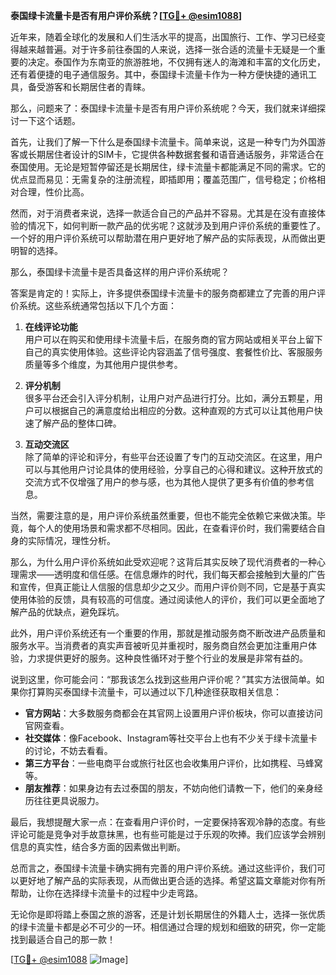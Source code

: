 **泰国绿卡流量卡是否有用户评价系统？[[TG💪+ @esim1088](https://t.me/s/esim1088)]**

近年来，随着全球化的发展和人们生活水平的提高，出国旅行、工作、学习已经变得越来越普遍。对于许多前往泰国的人来说，选择一张合适的流量卡无疑是一个重要的决定。泰国作为东南亚的旅游胜地，不仅拥有迷人的海滩和丰富的文化历史，还有着便捷的电子通信服务。其中，泰国绿卡流量卡作为一种方便快捷的通讯工具，备受游客和长期居住者的青睐。

那么，问题来了：泰国绿卡流量卡是否有用户评价系统呢？今天，我们就来详细探讨一下这个话题。

首先，让我们了解一下什么是泰国绿卡流量卡。简单来说，这是一种专门为外国游客或长期居住者设计的SIM卡，它提供各种数据套餐和语音通话服务，非常适合在泰国使用。无论是短暂停留还是长期居住，绿卡流量卡都能满足不同的需求。它的优点显而易见：无需复杂的注册流程，即插即用；覆盖范围广，信号稳定；价格相对合理，性价比高。

然而，对于消费者来说，选择一款适合自己的产品并不容易。尤其是在没有直接体验的情况下，如何判断一款产品的优劣呢？这就涉及到用户评价系统的重要性了。一个好的用户评价系统可以帮助潜在用户更好地了解产品的实际表现，从而做出更明智的选择。

那么，泰国绿卡流量卡是否具备这样的用户评价系统呢？

答案是肯定的！实际上，许多提供泰国绿卡流量卡的服务商都建立了完善的用户评价系统。这些系统通常包括以下几个方面：

1. **在线评论功能**  
用户可以在购买和使用绿卡流量卡后，在服务商的官方网站或相关平台上留下自己的真实使用体验。这些评论内容涵盖了信号强度、套餐性价比、客服服务质量等多个维度，为其他用户提供参考。

2. **评分机制**  
很多平台还会引入评分机制，让用户对产品进行打分。比如，满分五颗星，用户可以根据自己的满意度给出相应的分数。这种直观的方式可以让其他用户快速了解产品的整体口碑。

3. **互动交流区**  
除了简单的评论和评分，有些平台还设置了专门的互动交流区。在这里，用户可以与其他用户讨论具体的使用经验，分享自己的心得和建议。这种开放式的交流方式不仅增强了用户的参与感，也为其他人提供了更多有价值的参考信息。

当然，需要注意的是，用户评价系统虽然重要，但也不能完全依赖它来做决策。毕竟，每个人的使用场景和需求都不尽相同。因此，在查看评价时，我们需要结合自身的实际情况，理性分析。

那么，为什么用户评价系统如此受欢迎呢？这背后其实反映了现代消费者的一种心理需求——透明度和信任感。在信息爆炸的时代，我们每天都会接触到大量的广告和宣传，但真正能让人信服的信息却少之又少。而用户评价则不同，它是基于真实使用体验的反馈，具有较高的可信度。通过阅读他人的评价，我们可以更全面地了解产品的优缺点，避免踩坑。

此外，用户评价系统还有一个重要的作用，那就是推动服务商不断改进产品质量和服务水平。当消费者的真实声音被听见并重视时，服务商自然会更加注重用户体验，力求提供更好的服务。这种良性循环对于整个行业的发展是非常有益的。

说到这里，你可能会问：“那我该怎么找到这些用户评价呢？”其实方法很简单。如果你打算购买泰国绿卡流量卡，可以通过以下几种途径获取相关信息：

- **官方网站**：大多数服务商都会在其官网上设置用户评价板块，你可以直接访问官网查看。
- **社交媒体**：像Facebook、Instagram等社交平台上也有不少关于绿卡流量卡的讨论，不妨去看看。
- **第三方平台**：一些电商平台或旅行社区也会收集用户评价，比如携程、马蜂窝等。
- **朋友推荐**：如果身边有去过泰国的朋友，不妨向他们请教一下，他们的亲身经历往往更具说服力。

最后，我想提醒大家一点：在查看用户评价时，一定要保持客观冷静的态度。有些评论可能是竞争对手故意抹黑，也有些可能是过于乐观的吹捧。我们应该学会辨别信息的真实性，结合多方面的因素做出判断。

总而言之，泰国绿卡流量卡确实拥有完善的用户评价系统。通过这些评价，我们可以更好地了解产品的实际表现，从而做出更合适的选择。希望这篇文章能对你有所帮助，让你在选择绿卡流量卡的过程中少走弯路。

无论你是即将踏上泰国之旅的游客，还是计划长期居住的外籍人士，选择一张优质的绿卡流量卡都是必不可少的一环。相信通过合理的规划和细致的研究，你一定能找到最适合自己的那一款！

[[TG💪+ @esim1088](https://t.me/s/esim1088) ![Image](https://i.postimg.cc/4NQfJmqS/Snipaste-2025-05-13-00-14-12.png)]